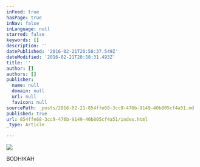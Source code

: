 ```yaml
---
inFeed: true
hasPage: true
inNav: false
inLanguage: null
starred: false
keywords: []
description: ''
datePublished: '2016-02-21T20:58:37.549Z'
dateModified: '2016-02-21T20:58:31.493Z'
title: ''
author: []
authors: []
publisher:
  name: null
  domain: null
  url: null
  favicon: null
sourcePath: _posts/2016-02-21-854ffe68-3cc9-476b-9149-40b805cf4a51.md
published: true
url: 854ffe68-3cc9-476b-9149-40b805cf4a51/index.html
_type: Article

---
```

![](https://the-grid-user-content.s3-us-west-2.amazonaws.com/114a706a-0f83-4f6e-826c-3768ea306f36.jpg)

BODHIKAH